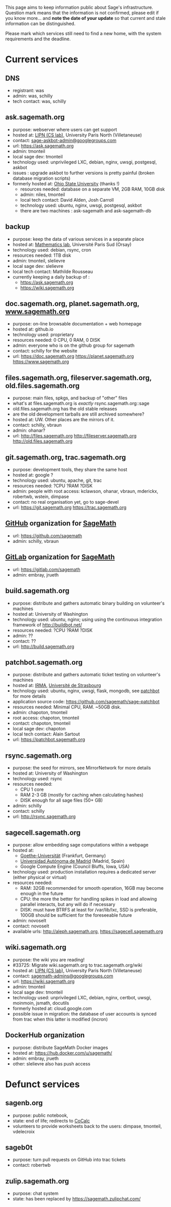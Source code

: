 This page aims to keep information public about Sage's infrastructure.
Question mark means that the information is not confirmed, please edit if you know more... and **note the date of your update** so that current and stale information can be distinguished.

Please mark which services still need to find a new home, with the system requirements and the deadline.

# Current services

## DNS
* registrant: was
* admin: was, schilly
* tech contact: was, schilly

## ask.sagemath.org
* purpose: webserver where users can get support
* hosted at: [LIPN (CS lab)](https://lipn.univ-paris13.fr/), University Paris North (Villetaneuse)
* contact: sage-askbot-admin@googlegroups.com
* url: https://ask.sagemath.org
* admin: tmonteil
* local sage dev: tmonteil
* technology used: unprivileged LXC, debian, nginx, uwsgi, postgesql, askbot
* issues : upgrade askbot to further versions is pretty painful (broken database migration scripts)
* formerly hosted at: [Ohio State University](https://www.osu.edu/) (thanks !)
  * resources needed: database on a separate VM, 2GB RAM, 10GB disk
  * admin: niles, tmonteil
  * local tech contact: David Alden, Josh Carroll
  * technology used: ubuntu, nginx, uwsgi, postgesql, askbot
  * there are two machines : ask-sagemath and ask-sagemath-db


## backup
* purpose: keep the data of various services in a separate place
* hosted at: [Mathematics lab](https://www.math.u-psud.fr/?lang=fr), Université Paris Sud (Orsay)
* technology used: debian, rsync, cron
* resources needed: 1TB disk
* admin: tmonteil, slelievre
* local sage dev: slelievre
* local tech contact: Mathilde Rousseau
* currently keeping a daily backup of :
  * https://ask.sagemath.org
  * https://wiki.sagemath.org


## doc.sagemath.org, planet.sagemath.org, www.sagemath.org
* purpose: on-line browsable documentation + web homepage
* hosted at: github.io
* technology used: proprietary
* resources needed: 0 CPU, 0 RAM, 0 DISK
* admin: everyone who is on the github group for sagemath
* contact: schilly for the website
* url: https://doc.sagemath.org https://planet.sagemath.org https://www.sagemath.org

## files.sagemath.org, fileserver.sagemath.org, old.files.sagemath.org
* purpose: main files, spkgs, and backup of "other" files
* what's at files.sagemath.org is *exactly* rsync.sagemath.org::sage
* old.files.sagemath.org has the old stable releases
* are the old development tarballs are still archived somewhere?
* hosted at: UW. Other places are the mirrors of it.
* contact: schilly, vbraun
* admin: ohanar?
* url: http://files.sagemath.org http://fileserver.sagemath.org http://old.files.sagemath.org

## git.sagemath.org, trac.sagemath.org
* purpose: development tools, they share the same host
* hosted at: google ?
* technology used: ubuntu, apache, git, trac
* resources needed: ?CPU ?RAM ?DISK
* admin: people with root access: kclawson, ohanar, vbraun, mderickx, robertwb, wstein, dimpase
* contact: no real organisation yet, go to sage-devel
* url: https://git.sagemath.org https://trac.sagemath.org

## [GitHub](GitHub) organization for [SageMath](SageMath)
* url: https://github.com/sagemath
* admin: schilly, vbraun

## [GitLab](GitLab) organization for [SageMath](SageMath)

* url: https://gitlab.com/sagemath
* admin: embray, jrueth

## build.sagemath.org
* purpose: distribute and gathers automatic binary building on volunteer's machines
* hosted at: University of Washington
* technology used: ubuntu, nginx; using using the continuous integration framework of http://buildbot.net/
* resources needed: ?CPU ?RAM ?DISK
* admin: ??
* contact: ??
* url: http://build.sagemath.org

## patchbot.sagemath.org
* purpose: distribute and gathers automatic ticket testing on volunteer's machines
* hosted at: [IRMA](https://irma.math.unistra.fr/), [Université de Strasbourg](http://www.unistra.fr)
* technology used: ubuntu, nginx, uwsgi, flask, mongodb, see [patchbot](patchbot) for more details
* application source code: https://github.com/sagemath/sage-patchbot
* resources needed: Minimal CPU, RAM. ~50GB disk.
* admin: chapoton, tmonteil
* root access: chapoton, tmonteil
* contact: chapoton, tmonteil
* local sage dev: chapoton
* local tech contact: Alain Sartout
* url: https://patchbot.sagemath.org

## rsync.sagemath.org
* purpose: the seed for mirrors, see MirrorNetwork for more details
* hosted at: University of Washington
* technology used: rsync
* resources needed:
   * CPU 1 core
   * RAM 2-3 GB (mostly for caching when calculating hashes)
   * DISK enough for all sage files (50+ GB)
* admin: schilly
* contact: schilly
* url: http://rsync.sagemath.org

## sagecell.sagemath.org
* purpose: allow embedding sage computations within a webpage
* hosted at:
  * [Goethe-Universität](https://www.uni-frankfurt.de) (Frankfurt, Germany)
  * [Universidad Autónoma de Madrid](https://www.uam.es) (Madrid, Spain)
  * Google Compute Engine (Council Bluffs, Iowa, USA)
* technology used: production installation requires a dedicated server (either physical or virtual)
* resources needed:
  * RAM: 32GB recommended for smooth operation, 16GB may become enough in the future
  * CPU: the more the better for handling spikes in load and allowing parallel interacts, but any will do if necessary
  * DISK: must have BTRFS at least for /var/lib/lxc, SSD is preferable, 100GB should be sufficient for the foreseeable future
* admin: novoselt
* contact: novoselt
* available urls: http://aleph.sagemath.org, https://sagecell.sagemath.org

## wiki.sagemath.org
* purpose: the wiki you are reading!
* #33725: Migrate wiki.sagemath.org to trac.sagemath.org/wiki
* hosted at: [LIPN (CS lab)](https://lipn.univ-paris13.fr/), University Paris North (Villetaneuse)
* contact: sagemath-admins@googlegroups.com
* url: https://wiki.sagemath.org
* admin: tmonteil
* local sage dev: tmonteil
* technology used: unprivileged LXC, debian, nginx, certbot, uwsgi, moinmoin, jsmath, docutils
* formerly hosted at: cloud.google.com
* possible issue in migration: the database of user accounts is synced from trac when this latter is modified (incron)

## DockerHub organization
* purpose: distribute SageMath Docker images
* hosted at: https://hub.docker.com/u/sagemath/
* admin: embray, jrueth
* other: slelievre also has push access

# Defunct services

## sagenb.org
* purpose: public notebook,
* state: end of life; redirects to [CoCalc](https://cocalc.com/)
* volunteers to provide worksheets back to the users: dimpase, tmonteil, vdelecroix

## sageb0t
* purpose: turn pull requests on GitHub into trac tickets
* contact: robertwb

## zulip.sagemath.org
* purpose: chat system
* state: has been replaced by https://sagemath.zulipchat.com/
